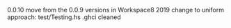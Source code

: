 0.0.10
    move from the 0.0.9 versions in Workspace8 2019
    change to uniform approach:
        test/Testing.hs
        .ghci 
        cleaned 